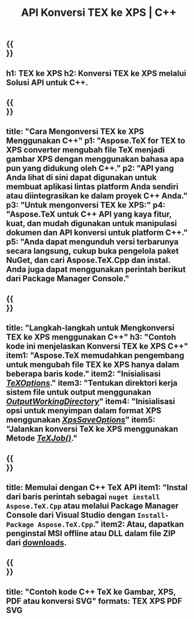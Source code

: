 ﻿---
translation: true
template: /_templates/_conversion-child-cpp.md
title: API Konversi TEX ke XPS | C++
description: Fungsi konversi TeX ke XPS. Integrasikan pustaka C++ lokal ini ke dalam proyek Anda atau gunakan aplikasi lintas platform untuk mengonversi TeX ke XPS.
keywords: tex ke xps api cpp, tex2xps mengintegrasikan c++
url: /cpp/conversion/tex-to-xps/
family: tex
platformtag: cpp
feature: conversion
informat: TEX
outformat: XPS
otherformats: BMP PNG JPEG TIFF SVG PDF
---

{{<section banner>}}
---
h1: TEX ke XPS
h2: Konversi TEX ke XPS melalui Solusi API untuk C++.
---

{{<section overview>}}
---
title: "Cara Mengonversi TEX ke XPS Menggunakan C++"
p1: "Aspose.TeX for TEX to XPS converter mengubah file TeX menjadi gambar XPS dengan menggunakan bahasa apa pun yang didukung oleh C++."
p2: "API yang Anda lihat di sini dapat digunakan untuk membuat aplikasi lintas platform Anda sendiri atau diintegrasikan ke dalam proyek C++ Anda."
p3: "Untuk mengonversi TEX ke XPS:"
p4: "Aspose.TeX untuk C++ API yang kaya fitur, kuat, dan mudah digunakan untuk manipulasi dokumen dan API konversi untuk platform C++."
p5: "Anda dapat mengunduh versi terbarunya secara langsung, cukup buka pengelola paket NuGet, dan cari Aspose.TeX.Cpp dan instal. Anda juga dapat menggunakan perintah berikut dari Package Manager Console."
---

{{<section feature1>}}
---
title: "Langkah-langkah untuk Mengkonversi TEX ke XPS menggunakan C++"
h3: "Contoh kode ini menjelaskan Konversi TEX ke XPS C++"
item1: "Aspose.TeX memudahkan pengembang untuk mengubah file TEX ke XPS hanya dalam beberapa baris kode."
item2: "Inisialisasi [*TeXOptions*](https://reference.aspose.com/tex/cpp/class/aspose.te_x.te_x_options)."
item3: "Tentukan direktori kerja sistem file untuk output menggunakan [*OutputWorkingDirectory*](https://reference.aspose.com/tex/cpp/class/aspose.te_x.te_x_options#aa4f4ea6dab7db5ba1b40800495f16f63)"
item4: "Inisialisasi opsi untuk menyimpan dalam format XPS menggunakan [*XpsSaveOptions*](https://reference.aspose.com/tex/cpp/class/aspose.te_x.presentation.image.xps_save_options)"
item5: "Jalankan konversi TeX ke XPS menggunakan Metode [*TeXJob()*](https://reference.aspose.com/tex/cpp/class/aspose.te_x.te_x_job)."
---

{{<section feature2>}}
---
title: Memulai dengan C++ TeX API
item1: "Instal dari baris perintah sebagai ```nuget install Aspose.TeX.Cpp``` atau melalui Package Manager Console dari Visual Studio dengan ```Install-Package Aspose.TeX.Cpp```."
item2: Atau, dapatkan penginstal MSI offline atau DLL dalam file ZIP dari [downloads](https://downloads.aspose.com/tex/cpp).
---

{{<section widget>}}
---
title: "Contoh kode C++ TeX ke Gambar, XPS, PDF atau konversi SVG"
formats: TEX XPS PDF SVG
---